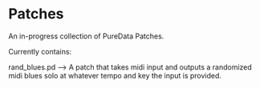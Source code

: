 # Patches
An in-progress collection of PureData Patches.

Currently contains:

rand_blues.pd --> A patch that takes midi input and outputs a randomized midi blues solo at whatever tempo and key the input is provided.
